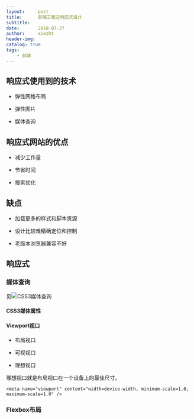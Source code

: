 ```yaml
---
layout:     post
title:      前端工程之响应式设计
subtitle:   
date:       2018-07-27
author:     xiezht
header-img: 
catalog: true
tags: 
    - 前端
---
```


## 响应式使用到的技术 

* 弹性网格布局

* 弹性图片

* 媒体查询

## 响应式网站的优点

* 减少工作量

* 节省时间

* 搜索优化

## 缺点

* 加载更多的样式和脚本资源

* 设计比较难精确定位和控制

* 老版本浏览器兼容不好

## 响应式

### 媒体查询

见![CSS3媒体查询](https://xiezht.github.io/2018/09/25/CSS3%E5%AA%92%E4%BD%93%E6%9F%A5%E8%AF%A2/)

#### CSS3媒体属性

#### Viewport视口

* 布局视口

* 可视视口

* 理想视口

理想视口就是布局视口在一个设备上的最佳尺寸。

```
<meta name="viewport" content="width=device-width, minimum-scale=1.0, maximum-scale=1.0" />
```

### Flexbox布局


